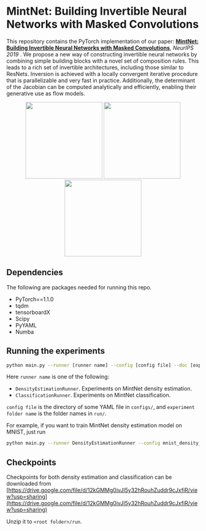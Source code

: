 # MintNet: Building Invertible Neural Networks with Masked Convolutions
This repository contains the PyTorch implementation of our paper: 
[__MintNet: Building Invertible Neural Networks with Masked Convolutions__](https://arxiv.org/abs/1907.07945), _NeurIPS 2019_ .
We propose a new way of constructing invertible neural networks by combining simple building blocks with a novel set of composition rules. 
This leads to a rich set of invertible architectures, including those similar to 
ResNets. Inversion is achieved with a locally convergent iterative procedure 
that is parallelizable and very fast in practice. Additionally, 
the determinant of the Jacobian can be computed analytically and efficiently, 
enabling their generative use as flow models.


<p align="center">
<img src="https://github.com/chenlin9/Fully-Convolutional-Normalizing-Flows/blob/release/samples/MNIST_samples.png" width="200">
<img src="https://github.com/chenlin9/Fully-Convolutional-Normalizing-Flows/blob/release/samples/CIFAR10_samples.png" width="200">
<img src="https://github.com/chenlin9/Fully-Convolutional-Normalizing-Flows/blob/release/samples/ImageNet_samples.png" width="200">
</p>

## Dependencies

The following are packages needed for running this repo.

- PyTorch==1.1.0
- tqdm
- tensorboardX
- Scipy
- PyYAML
- Numba

## Running the experiments
```bash
python main.py --runner [runner name] --config [config file] --doc [experiment folder name]
```

Here `runner name` is one of the following:

- `DensityEstimationRunner`. Experiments on MintNet density estimation.
- `ClassificationRunner`. Experiments on MintNet classification.

`config file` is the directory of some YAML file in `configs/`, and `experiment folder name` is the folder names in `run/`.


For example, if you want to train MintNet density estimation model on MNIST, just run

```bash
python main.py --runner DensityEstimationRunner --config mnist_density_config.yml
```

## Checkpoints

Checkpoints for both density estimation and classification can be downloaded from [https://drive.google.com/file/d/12kGMMg0ivJI5y32hRouhZuddr9cJxfiR/view?usp=sharing](https://drive.google.com/file/d/12kGMMg0ivJI5y32hRouhZuddr9cJxfiR/view?usp=sharing)

Unzip it to `<root folder>/run`.
